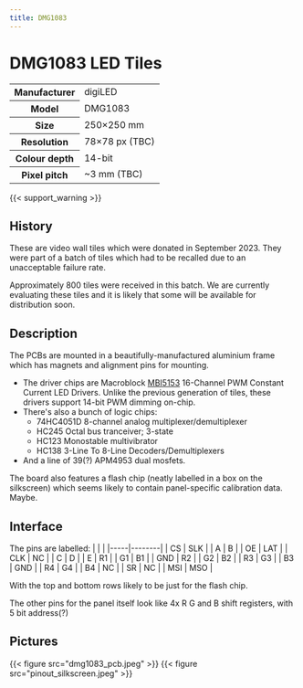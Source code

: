 ```yaml
---
title: DMG1083
---
```

# DMG1083 LED Tiles

<table class="vertical">
<tr><th>Manufacturer</th><td>digiLED</td></tr>
<tr><th>Model</th><td>DMG1083</td></tr>
<tr><th>Size</th><td>250×250 mm</td></tr>
<tr><th>Resolution</th><td>78×78 px (TBC)</td></tr>
<tr><th>Colour depth</th><td>14-bit</td></tr>
<tr><th>Pixel pitch</th><td>~3 mm (TBC)</td></tr>
</table>

{{< support_warning >}}

## History

These are video wall tiles which were donated in September 2023. They were part of a batch of tiles
which had to be recalled due to an unacceptable failure rate.

Approximately 800 tiles were received in this batch. We are currently evaluating these tiles and it is
likely that some will be available for distribution soon.

## Description

The PCBs are mounted in a beautifully-manufactured aluminium frame which has magnets and alignment
pins for mounting.

- The driver chips are Macroblock [MBI5153](/datasheets/MBI5153GP-A.pdf) 16-Channel PWM Constant Current LED Drivers. Unlike the previous generation of tiles, these drivers support 14-bit PWM dimming on-chip.
- There's also a bunch of logic chips:
  - 74HC4051D 8-channel analog multiplexer/demultiplexer
  - HC245 Octal bus tranceiver; 3-state
  - HC123 Monostable multivibrator
  - HC138 3-Line To 8-Line Decoders/Demultiplexers
- And a line of 39(?) APM4953 dual mosfets. 

The board also features a flash chip (neatly labelled in a box on the silkscreen) which seems likely to contain panel-specific calibration data. Maybe.

## Interface
The pins are labelled:
|  |  |
|-----|--------|
| CS | SLK |
| A |  B |
| OE | LAT |
| CLK | NC |
| C | D |
| E | R1 |
| G1 | B1 |
| GND | R2 |
| G2 | B2 |
| R3 | G3 |
| B3 | GND |
| R4 | G4 |
| B4 | NC |
| SR | NC |
| MSI | MSO |

With the top and bottom rows likely to be just for the flash chip.

The other pins for the panel itself look like 4x R G and B shift registers, with 5 bit address(?)

## Pictures

{{< figure src="dmg1083_pcb.jpeg" >}}
{{< figure src="pinout_silkscreen.jpeg" >}}
